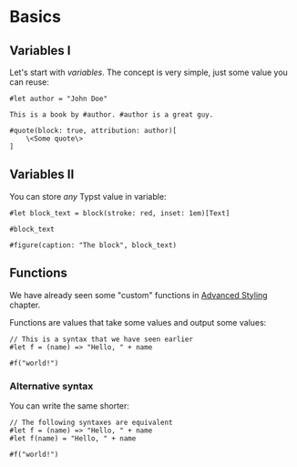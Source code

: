 # Basics

## Variables I

Let's start with _variables_.
The concept is very simple, just some value you can reuse:

```
#let author = "John Doe"

This is a book by #author. #author is a great guy.

#quote(block: true, attribution: author)[
    \<Some quote\>
]
```

## Variables II
You can store _any_ Typst value in variable:

```
#let block_text = block(stroke: red, inset: 1em)[Text]

#block_text

#figure(caption: "The block", block_text)
```

## Functions

We have already seen some "custom" functions
in [Advanced Styling](../tutorial/advanced_styling.md) chapter.

Functions are values that take some values
and output some values:

```
// This is a syntax that we have seen earlier
#let f = (name) => "Hello, " + name

#f("world!")
```

### Alternative syntax

You can write the same shorter:

```
// The following syntaxes are equivalent
#let f = (name) => "Hello, " + name
#let f(name) = "Hello, " + name

#f("world!")
```
